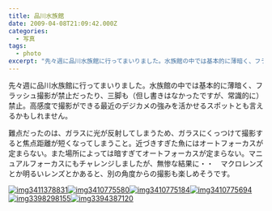 ```yaml
---
title: 品川水族館
date: 2009-04-08T21:09:42.000Z
categories:
  - 写真
tags:
  - photo
excerpt: "先々週に品川水族館に行ってまいりました。水族館の中では基本的に薄暗く、フラッシュ撮影が禁止だったり、三脚も（但し書きはなかったですが、常識的に）禁止。高感度で撮影ができる最近のデジカメの強みを活かせるスポットとも言えるかもしれません。"
---
```


先々週に品川水族館に行ってまいりました。水族館の中では基本的に薄暗く、フラッシュ撮影が禁止だったり、三脚も（但し書きはなかったですが、常識的に）禁止。高感度で撮影ができる最近のデジカメの強みを活かせるスポットとも言えるかもしれません。

難点だったのは、ガラスに光が反射してしまうため、ガラスにくっつけて撮影すると焦点距離が短くなってしまうこと。近づきすぎた魚にはオートフォーカスが定まらない。また場所によっては暗すぎてオートフォーカスが定まらない。マニュアルフォーカスにもチャレンジしましたが、無惨な結果に・・　マクロレンズとか明るいレンズとかあると、別の角度からの撮影も楽しめそうです。

[![](http://farm4.static.flickr.com/3600/3411378831_063beaa43e_m.jpg "img3411378831")](http://farm4.static.flickr.com/3600/3411378831_063beaa43e_b.jpg)[![](http://farm4.static.flickr.com/3556/3410775580_b2125f0a4e_m.jpg "img3410775580")](http://farm4.static.flickr.com/3556/3410775580_b2125f0a4e_b.jpg)[![](http://farm4.static.flickr.com/3307/3410775184_45d75a42df_m.jpg "img3410775184")](http://farm4.static.flickr.com/3307/3410775184_45d75a42df_b.jpg)[![](http://farm4.static.flickr.com/3659/3410775694_70a7a2875e_m.jpg "img3410775694")](http://farm4.static.flickr.com/3659/3410775694_70a7a2875e_b.jpg)[![](http://farm4.static.flickr.com/3101/3398298155_628a546799_m.jpg "img3398298155")](http://farm4.static.flickr.com/3101/3398298155_628a546799_b.jpg)[![](http://farm4.static.flickr.com/3438/3394387120_26d579a197_m.jpg "img3394387120")](http://farm4.static.flickr.com/3438/3394387120_26d579a197_b.jpg)
